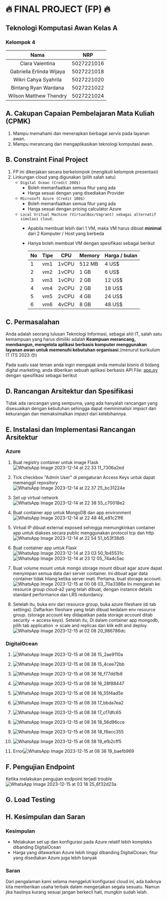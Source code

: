 # 🔥 FINAL PROJECT (FP) 🔥
## Teknologi Komputasi Awan Kelas A
### Kelompok 4

|          **Nama**            |  **NRP**   |
|:----------------------------:|:----------:|
|   Clara Valentina            | 5027221016 |
|   Gabriella Erlinda Wijaya   | 5027221018 |
|   Wikri Cahya Syahrila       | 5027221020 |
|   Bintang Ryan Wardana       | 5027221022 |
|   Wilson Matthew Thendry     | 5027221024 |

## A. Cakupan Capaian Pembelajaran Mata Kuliah (CPMK)
1. Mampu memahami dan menerapkan berbagai servis pada layanan awan.
2. Mampu merancang dan mengaplikasikan teknologi komputasi awan.


## B. Constraint Final Project
1. FP ini dikerjakan secara berkelompok (mengikuti kelompok presentasi)
2. Linkungan cloud yang digunakan (pilih salah satu)
    - `Digital Ocean (Credit 200$)`
        * Boleh memanfaatkan semua fitur yang ada
        * Harga sesuai dengan yang disediakan Provider
    - `Microsoft Azure (Credit 100$)`
        * Boleh memanfaatkan semua fitur yang ada
        * Harga sesuai dengan pricing calculator Azure
    - `Local Vritual Machine (VirtualBox/Vagrant) sebagai alternatif simulasi cloud.`
        * Apabila membuat lebih dari 1 VM, maka VM harus dibuat **minimal** dari 2 Komputer / Host yang berbeda
        * Hanya boleh membuat VM dengan spesifikasi sebagai berikut

            | No | Tipe   | CPU   | Memory | Harga / bulan |
            |----|--------|-------|--------|---------------|
            | 1  | vm1    | 1vCPU | 512 MB | 4 US$         |
            | 2  | vm2    | 1vCPU | 1 GB   | 6 US$         |
            | 3  | vm3    | 1vCPU | 2 GB   | 12 US$        |
            | 4  | vm4    | 2vCPU | 2 GB   | 18 US$        |
            | 5  | vm5    | 2vCPU | 4 GB   | 24 US$        |
            | 6  | vm6    | 4vCPU | 8 GB   | 48 US$        |


## C. Permasalahan
Anda adalah seorang lulusan Teknologi Informasi, sebagai ahli IT, salah satu kemampuan yang harus dimiliki adalah **Keampuan merancang, membangun, mengelola aplikasi berbasis komputer menggunakan layanan awan untuk memenuhi kebutuhan organisasi.**(menurut kurikulum IT ITS 2023 😙) 

Pada suatu saat teman anda ingin mengajak anda memulai bisnis di bidang digital marketing, anda diberikan sebuah aplikasi berbasis API File: [app.py](/app.py) dengan spesifikasi sebagai berikut

## D. Rancangan Arsitektur dan Spesifikasi
Tidak ada rancangan yang sempurna, yang ada hanyalah rancangan yang disesuaikan dengan kebutuhan sehingga dapat meminimalisir *impact* dari kekurangan dan memaksimalkan *impact* dari kelebihannya.

## E. Instalasi dan Implementasi Rancangan Arsitektur
### Azure
1. Buat registry container untuk image Flask![WhatsApp Image 2023-12-14 at 22 33 11_7306a2ed](https://github.com/waifuwetdream/fp-cloud-a2/assets/134349024/351a1bec-77e7-4e79-9715-fb6761af79ac)

2. Tick checkbox "Admin User" di pengaturan Access Keys untuk dapat memanggil repository![WhatsApp Image 2023-12-14 at 22 37 25_bc31224e](https://github.com/waifuwetdream/fp-cloud-a2/assets/134349024/db0f3cb8-9d06-4bbb-ab67-41c6c2e3851d)

3. Set up virtual network![WhatsApp Image 2023-12-14 at 22 38 55_c70018e2](https://github.com/waifuwetdream/fp-cloud-a2/assets/134349024/eb1a5ef7-5c4f-4689-83b0-53913e584ae9)

4. Buat container app untuk MongoDB dan app environment![WhatsApp Image 2023-12-14 at 22 48 46_e81c21f6](https://github.com/waifuwetdream/fp-cloud-a2/assets/134349024/a74aae5d-01d0-4994-8f1c-6292773dec00)

5. Virtual IP dibuat external exposed sehingga memungkinkan container app untuk diakses secara public menggunakan protocol tcp dan http![WhatsApp Image 2023-12-14 at 22 54 51_b53f38d5](https://github.com/waifuwetdream/fp-cloud-a2/assets/134349024/bf71d0c7-af75-41db-bcda-75956b3071e2)

6. Buat container app untuk Flask![WhatsApp Image 2023-12-14 at 23 03 50_1b45531c](https://github.com/waifuwetdream/fp-cloud-a2/assets/134349024/eac4372a-7fd4-42dd-9e16-8967effd1979) ![WhatsApp Image 2023-12-14 at 23 12 05_74a4c5ac](https://github.com/waifuwetdream/fp-cloud-a2/assets/134349024/39c9ab37-eb24-4e21-acae-e2e9716a53aa)

7. Buat volume mount untuk mongo storage mount dibuat agar azure dapat menyimpan semua data dari server container. Ini dibuat agar data container tidak hilang ketika server mati. Pertama, buat storage account.![WhatsApp Image 2023-12-15 at 00 08 03_70a3386e](https://github.com/clar04/cloud-fp-A2/assets/134349024/409fb3e3-e360-4ed0-a935-81bda87948f7) Ini mengarah ke resource group cloud-a2 yang telah dibuat, dengan instance details standard performance dan LRS redundancy.
8. Setelah itu, buka env dari resource group, buka azure fileshare (di tab settings). Daftarkan fileshare yang telah dibuat kedalam env resource group. (storage account key didapatkan pada storage account ditab security -> access keys). Setelah itu, Di dalam container app mongodb, pilih tab application -> scale and replicas dan klik edit and deploy.![WhatsApp Image 2023-12-15 at 02 08 20_986786dc](https://github.com/clar04/cloud-fp-A2/assets/134349024/a4a0256e-15e3-47db-aba2-de245bbe6561)

### DigitalOcean
1. ![WhatsApp Image 2023-12-15 at 08 38 15_2ae9110a](https://github.com/clar04/cloud-fp-A2/assets/134349024/345e97d9-d393-4643-9702-a899255ea2f0)

2. ![WhatsApp Image 2023-12-15 at 08 38 15_4cee72bb](https://github.com/clar04/cloud-fp-A2/assets/134349024/91def3d5-9ecd-4fa5-a819-c5d910fef3d0)

3. ![WhatsApp Image 2023-12-15 at 08 38 16_f77dd1b8](https://github.com/clar04/cloud-fp-A2/assets/134349024/cbd1b561-9865-48ae-ab1f-b5a2f0557aca)

4. ![WhatsApp Image 2023-12-15 at 08 38 16_28f88447](https://github.com/clar04/cloud-fp-A2/assets/134349024/7b9d7d44-d91f-4122-8e26-ea8d3b55803e)

5. ![WhatsApp Image 2023-12-15 at 08 38 16_55f4ad5e](https://github.com/clar04/cloud-fp-A2/assets/134349024/90c2f40c-01c9-43b0-94f8-a261ca79942a)

6. ![WhatsApp Image 2023-12-15 at 08 38 17_bbda7ea2](https://github.com/clar04/cloud-fp-A2/assets/134349024/968222fe-021b-4dd0-b874-31dfe08f51b1)

7. ![WhatsApp Image 2023-12-15 at 08 38 17_cf7dfc65](https://github.com/clar04/cloud-fp-A2/assets/134349024/ced63a6c-1306-4281-b343-ac4255f3e5be)

8. ![WhatsApp Image 2023-12-15 at 08 38 18_56d96cce](https://github.com/clar04/cloud-fp-A2/assets/134349024/2297c72e-ec56-4511-9eea-ac67e722213f)

9. ![WhatsApp Image 2023-12-15 at 08 38 18_f6ecc355](https://github.com/clar04/cloud-fp-A2/assets/134349024/58a91dba-3c5c-4ef5-8d63-2d7e1824accd)

10. ![WhatsApp Image 2023-12-15 at 08 38 19_efb2cff5](https://github.com/clar04/cloud-fp-A2/assets/134349024/46cf0d75-ac1d-4c73-ada6-20784193e2f5)

11. Error![WhatsApp Image 2023-12-15 at 08 38 19_baefb969](https://github.com/clar04/cloud-fp-A2/assets/134349024/73ba96c1-10cf-4a8e-a686-674a81c609f7)

## F. Pengujian Endpoint
Ketika melakukan pengujian endpoint terjadi trouble
![WhatsApp Image 2023-12-15 at 03 18 25_6f32d23a](https://github.com/clar04/cloud-fp-A2/assets/134349024/81979b6a-5a69-4f16-9f84-995714373244)

## G. Load Testing

## H. Kesimpulan dan Saran
### Kesimpulan
- Melakukan set up dan konfigurasi pada Azure relatif lebih kompleks dibanding DigitalOcean
- Harga yang ditawarkan Azure lebih tinggi dibanding DigitalOcean; fitur yang disediakan Azure juga lebih banyak
### Saran
Dari pengalaman kami selama menggeluti konfigurasi cloud ini, ada baiknya kita memberikan usaha terbaik dalam mengerjakan segala sesuatu. Namun jika hasilnya kurang sesuai jangan berkecil hati, mungkin sudah lelah.
